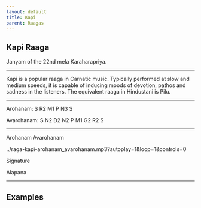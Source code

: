 ```yaml
---
layout: default
title: Kapi
parent: Raagas
---
```


## Kapi Raaga

Janyam of the 22nd mela Karaharapriya.

---

Kapi is a popular raaga in Carnatic music. Typically performed at slow and medium speeds, it is capable of inducing moods of devotion, pathos and sadness in the listeners. 
The equivalent raaga in Hindustani is Pilu.

---

Arohanam:     S R2 M1 P N3 S

Avarohanam:   S N2 D2 N2 P M1 G2 R2 S

---

Arohanam Avarohanam

../raga-kapi-arohanam_avarohanam.mp3?autoplay=1&loop=1&controls=0

Signature


Alapana


---

## Examples
